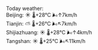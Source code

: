 Today weather:  
Beijing: ☀️   🌡️+28°C 🌬️↑7km/h  
Tianjin: ⛅️  🌡️+26°C 🌬️↖7km/h  
Shijiazhuang: ☀️   🌡️+28°C 🌬️↑4km/h  
Tangshan: ☀️   🌡️+25°C 🌬️↖11km/h  
